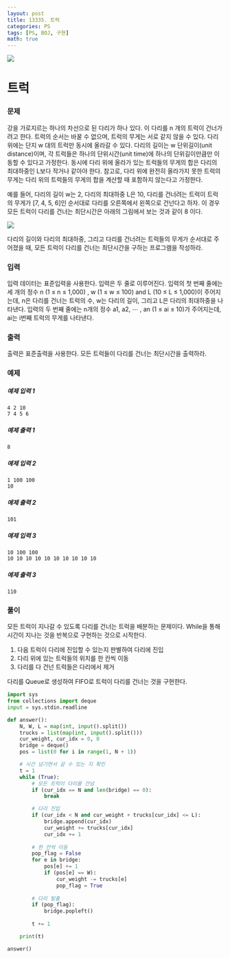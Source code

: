 ```yaml
---
layout: post
title: 13335. 트럭
categories: PS
tags: [PS, BOJ, 구현]
math: true
---
```


<img src="https://onlinejudgeimages.s3-ap-northeast-1.amazonaws.com/images/boj-og.png" />

# 트럭

### 문제

강을 가로지르는 하나의 차선으로 된 다리가 하나 있다. 이 다리를 n 개의 트럭이 건너가려고 한다. 트럭의 순서는 바꿀 수 없으며, 트럭의 무게는 서로 같지 않을 수 있다. 다리 위에는 단지 w 대의 트럭만 동시에 올라갈 수 있다. 다리의 길이는 w 단위길이(unit distance)이며, 각 트럭들은 하나의 단위시간(unit time)에 하나의 단위길이만큼만 이동할 수 있다고 가정한다. 동시에 다리 위에 올라가 있는 트럭들의 무게의 합은 다리의 최대하중인 L보다 작거나 같아야 한다. 참고로, 다리 위에 완전히 올라가지 못한 트럭의 무게는 다리 위의 트럭들의 무게의 합을 계산할 때 포함하지 않는다고 가정한다.

예를 들어, 다리의 길이 w는 2, 다리의 최대하중 L은 10, 다리를 건너려는 트럭이 트럭의 무게가 [7, 4, 5, 6]인 순서대로 다리를 오른쪽에서 왼쪽으로 건넌다고 하자. 이 경우 모든 트럭이 다리를 건너는 최단시간은 아래의 그림에서 보는 것과 같이 8 이다.

<img src="https://onlinejudgeimages.s3-ap-northeast-1.amazonaws.com/problem/13335/1.png" />

다리의 길이와 다리의 최대하중, 그리고 다리를 건너려는 트럭들의 무게가 순서대로 주어졌을 때, 모든 트럭이 다리를 건너는 최단시간을 구하는 프로그램을 작성하라.

### 입력

입력 데이터는 표준입력을 사용한다. 입력은 두 줄로 이루어진다. 입력의 첫 번째 줄에는 세 개의 정수 n (1 ≤ n ≤ 1,000) , w (1 ≤ w ≤ 100) and L (10 ≤ L ≤ 1,000)이 주어지는데, n은 다리를 건너는 트럭의 수, w는 다리의 길이, 그리고 L은 다리의 최대하중을 나타낸다. 입력의 두 번째 줄에는 n개의 정수 a1, a2, ⋯ , an (1 ≤ ai ≤ 10)가 주어지는데, ai는 i번째 트럭의 무게를 나타낸다.

### 출력

출력은 표준출력을 사용한다. 모든 트럭들이 다리를 건너는 최단시간을 출력하라.

### 예제

##### 예제 입력 1

```
4 2 10
7 4 5 6
```

##### 예제 출력 1

```
8
```

##### 예제 입력 2

```
1 100 100
10
```

##### 예제 출력 2

```
101
```

##### 예제 입력 3

```
10 100 100
10 10 10 10 10 10 10 10 10 10
```

##### 예제 출력 3

```
110
```

### 풀이

모든 트럭이 지나갈 수 있도록 다리를 건너는 트럭을 배분하는 문제이다.
While을 통해 시간이 지나는 것을 반복으로 구현하는 것으로 시작한다.

1. 다음 트럭이 다리에 진입할 수 있는지 판별하여 다리에 진입
2. 다리 위에 있는 트럭들의 위치를 한 칸씩 이동
3. 다리를 다 건넌 트럭들은 다리에서 제거

다리를 Queue로 생성하여 FIFO로 트럭이 다리를 건너는 것을 구현한다.

```python
import sys
from collections import deque
input = sys.stdin.readline

def answer():
    N, W, L = map(int, input().split())
    trucks = list(map(int, input().split()))
    cur_weight, cur_idx = 0, 0
    bridge = deque()
    pos = list(0 for i in range(1, N + 1))

    # 시간 넘기면서 갈 수 있는 지 확인
    t = 1
    while (True):
        # 모든 트럭이 다리를 건넘
        if (cur_idx == N and len(bridge) == 0):
            break

        # 다리 진입
        if (cur_idx < N and cur_weight + trucks[cur_idx] <= L):
            bridge.append(cur_idx)
            cur_weight += trucks[cur_idx]
            cur_idx += 1
        
        # 한 칸씩 이동
        pop_flag = False
        for e in bridge:
            pos[e] += 1
            if (pos[e] == W):
                cur_weight -= trucks[e]
                pop_flag = True
        
        # 다리 탈출
        if (pop_flag):
            bridge.popleft()
            
        t += 1

    print(t)

answer()

```
